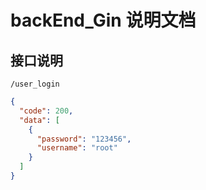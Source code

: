 # backEnd_Gin 说明文档

## 接口说明

```
/user_login
```

```json
{
  "code": 200,
  "data": [
    {
      "password": "123456",
      "username": "root"
    }
  ]
}
```

